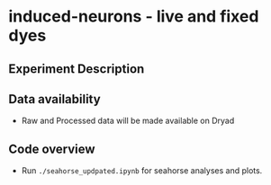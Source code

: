 # induced-neurons - live and fixed dyes

## Experiment Description

## Data availability
- Raw and Processed data will be made available on Dryad

## Code overview
- Run `./seahorse_updpated.ipynb` for seahorse analyses and plots.
